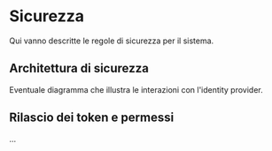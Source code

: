 # Sicurezza
Qui vanno descritte le regole di sicurezza per il sistema.

## Architettura di sicurezza
Eventuale diagramma che illustra le interazioni con l'identity provider.

## Rilascio dei token e permessi
...